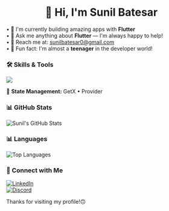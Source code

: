<h1 align="center">👋 Hi, I'm Sunil Batesar</h1>

• 🚀 I'm currently building amazing apps with **Flutter**  
• 💬 Ask me anything about **Flutter** — I'm always happy to help!  
• 📧 Reach me at: [sunilbatesar0@gmail.com](mailto:sunilbatesar0@gmail.com)  
• 🎉 Fun fact: I'm almost a **teenager** in the developer world!

### 🛠️ Skills & Tools

<img src="https://skillicons.dev/icons?i=dart,flutter,firebase,git,postman,androidstudio" />

🧠 **State Management:** GetX • Provider


### 📊 GitHub Stats

![Sunil's GitHub Stats](https://github-readme-stats.vercel.app/api?username=SunilBatesar&show_icons=true&theme=radical)  

### 📊 Languages
![Top Languages](https://github-readme-stats.vercel.app/api/top-langs/?username=SunilBatesar&layout=compact&theme=radical&langs_count=5)


### 🔗 Connect with Me

[![LinkedIn](https://img.shields.io/badge/LinkedIn-0A66C2?style=for-the-badge&logo=linkedin&logoColor=white&color=0a66c2)](https://linkedin.com/in/sunil-batesar-30b547308)  
[![Discord](https://img.shields.io/badge/Discord-5865F2?style=for-the-badge&logo=discord&logoColor=white&color=7289da)](https://discord.com/users/sunilbatesar)

Thanks for visiting my profile!🙃
